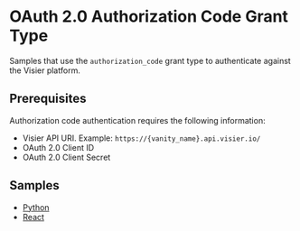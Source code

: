 # OAuth 2.0 Authorization Code Grant Type
Samples that use the `authorization_code` grant type to authenticate against the Visier platform.

## Prerequisites
Authorization code authentication requires the following information:
* Visier API URI. Example: `https://{vanity_name}.api.visier.io/`
* OAuth 2.0 Client ID
* OAuth 2.0 Client Secret

## Samples
* [Python](python)
* [React](javascript/employee-details)
